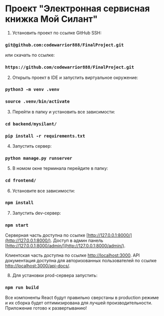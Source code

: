# Проект "Электронная сервисная книжка Мой Силант"

1. Установить проект по ссылке GitHub SSH:

### `git@github.com:codewarrior888/FinalProject.git`

или скачать по ссылке:
### `https://github.com/codewarrior888/FinalProject.git`

2. Открыть проект в IDE и запустить виртуальное окружение:

### `python3 -m venv .venv`
### `source .venv/bin/activate`

3. Перейти в папку и установить все зависимости:
### `cd backend/mysilant/`
### `pip install -r requirements.txt`

4. Запустить сервер:
### `python manage.py runserver`

5. В номом окне терминала перейдите в папку:

### `cd frontend/`

6. Установите все зависимости:

### `npm install`

7. Запустить dev-сервер:

### `npm start`

Серверная часть доступна по ссылке [http://127.0.0.1:8000/](http://127.0.0.1:8000/).
Доступ в админ панель [http://127.0.0.1:8000/admin/](http://127.0.0.1:8000/admin/).

Клиентская часть доступна по ссылке [http://localhost:3000](http://localhost:3000).
API документация доступна для авторизованных пользователей по ссылке [http://localhost:3000/api-docs/](http://localhost:3000/api-docs/).

8. Для установки prod-сервера запустить:
### `npm run build`

Все компоненты React будут правильно сверстаны в production режиме и их сборка будет оптимизирована для лучшей производительности.
Приложение готово к развертыванию!
